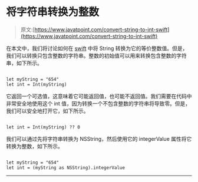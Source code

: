 # 将字符串转换为整数

> 原文:[https://www.javatpoint.com/convert-string-to-int-swift](https://www.javatpoint.com/convert-string-to-int-swift)

在本文中，我们将讨论如何在 [swift](https://www.javatpoint.com/swift-tutorial) 中将 String 转换为它的等价整数值。但是，我们可以转换只包含整数的字符串。整数的初始值可以用来转换包含整数的字符串，如下所示。

```

let myString = "654"
let int = Int(myString)

```

它返回一个可选值，这意味着它可能返回值，也可能不返回值。我们需要在代码中非常安全地使用这个 int 值，因为转换一个不包含整数的字符串将导致零。但是，我们可以安全地打开它，如下所示。

```

let int = Int(myString) ?? 0

```

我们可以通过先将字符串转换为 NSString，然后使用它的 integerValue 属性将它转换为整数，如下所示。

```

let myString = "654"
let int = (myString as NSString).integerValue

```

* * *